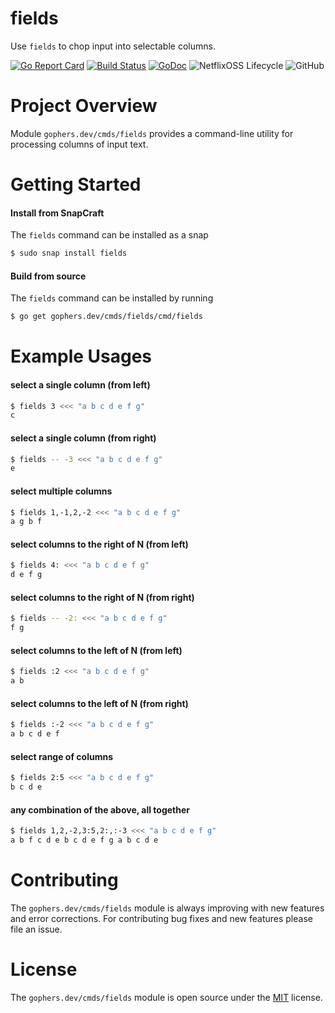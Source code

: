 fields
======

Use `fields` to chop input into selectable columns.

[![Go Report Card](https://goreportcard.com/badge/gophers.dev/cmds/fields)](https://goreportcard.com/report/gophers.dev/cmds/fields)
[![Build Status](https://travis-ci.org/shoenig/fields.svg?branch=master)](https://travis-ci.org/shoenig/fields)
[![GoDoc](https://godoc.org/gophers.dev/cmds/fields?status.svg)](https://godoc.org/gophers.dev/cmds/fields)
![NetflixOSS Lifecycle](https://img.shields.io/osslifecycle/shoenig/fields.svg)
![GitHub](https://img.shields.io/github/license/shoenig/fields.svg)

# Project Overview

Module `gophers.dev/cmds/fields` provides a command-line utility for processing
columns of input text.

# Getting Started

#### Install from SnapCraft

The `fields` command can be installed as a snap
```bash
$ sudo snap install fields
```

#### Build from source

The `fields` command can be installed by running
```bash
$ go get gophers.dev/cmds/fields/cmd/fields
```

# Example Usages

#### select a single column (from left)
```bash
$ fields 3 <<< "a b c d e f g"
c
```

#### select a single column (from right)
```bash
$ fields -- -3 <<< "a b c d e f g"
e
```

#### select multiple columns
```bash
$ fields 1,-1,2,-2 <<< "a b c d e f g"
a g b f
```

#### select columns to the right of N (from left)
```bash
$ fields 4: <<< "a b c d e f g"
d e f g
```

#### select columns to the right of N (from right)
```bash
$ fields -- -2: <<< "a b c d e f g"
f g
```

#### select columns to the left of N (from left)
```bash
$ fields :2 <<< "a b c d e f g"
a b
```

#### select columns to the left of N (from right)
```bash
$ fields :-2 <<< "a b c d e f g"
a b c d e f
```

#### select range of columns
```bash
$ fields 2:5 <<< "a b c d e f g"
b c d e
```

#### any combination of the above, all together
```bash
$ fields 1,2,-2,3:5,2:,:-3 <<< "a b c d e f g"
a b f c d e b c d e f g a b c d e
```

# Contributing

The `gophers.dev/cmds/fields` module is always improving with new features
and error corrections. For contributing bug fixes and new features please file an issue.

# License

The `gophers.dev/cmds/fields` module is open source under the [MIT](LICENSE) license.
